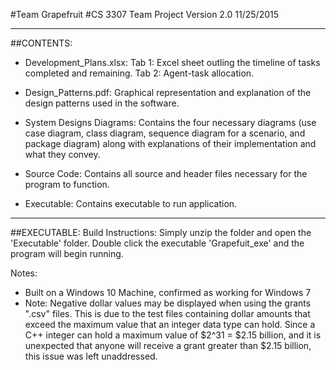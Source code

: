 #Team Grapefruit
#CS 3307 Team Project Version 2.0 11/25/2015

-------------------------------------------

##CONTENTS:


 - Development_Plans.xlsx: Tab 1: Excel sheet outling the timeline of tasks completed and remaining. Tab 2: Agent-task allocation.

 - Design_Patterns.pdf: Graphical representation and explanation of the design patterns used in the software.

 - System Designs Diagrams: Contains the four necessary diagrams (use case diagram, class diagram, sequence diagram for a scenario, and package diagram) along with explanations of their implementation and what they convey.

 - Source Code: Contains all source and header files necessary for the program to function.

 - Executable: Contains executable to run application.

-------------------------------------------

##EXECUTABLE:
Build Instructions:
  Simply unzip the folder and open the 'Executable' folder. Double click the executable 'Grapefuit_exe' and the program will begin running. 
  
Notes:
 - Built on a Windows 10 Machine, confirmed as working for Windows 7
 - Note: Negative dollar values may be displayed when using the grants ".csv" files. This is due to the test files containing dollar amounts that exceed the maximum value that an integer data type can hold. Since a C++ integer can hold a maximum value of $2^31 = $2.15 billion, and it is unexpected that anyone will receive a grant greater than $2.15 billion, this issue was left unaddressed.

